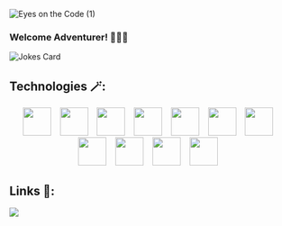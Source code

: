 ![Eyes on the Code (1)](https://github.com/Jafestro/Jafestro/assets/114564013/2bb6e671-0ef9-458c-a57b-0079ae32efe4)

### Welcome Adventurer! 🧙🏽‍♂️

![Jokes Card](https://readme-jokes.vercel.app/api)

Technologies 🪄:
--------------------------------------------------------------------------------------------------
<div align="center">
<img src="https://github.com/Jafestro/Jafestro/assets/114564013/632b069a-d810-4f97-a728-72db1b97f3ed" width="50" height="50"/>&nbsp;&nbsp;&nbsp;
<img src="https://github.com/Jafestro/Jafestro/assets/114564013/26147afe-4ffd-4f10-91bc-e5fea79800ce" width="50" height="50"/>&nbsp;&nbsp;&nbsp;
<img src="https://github.com/Jafestro/Jafestro/assets/114564013/bedd0403-b30a-4c60-88c4-e38447f425c1" width="50" height="50"/>&nbsp;&nbsp;&nbsp;
<img src="https://github.com/Jafestro/Jafestro/assets/114564013/818bf4c1-0ff2-4b36-b96e-b6cdf97aeeac" width="50" height="50"/>&nbsp;&nbsp;&nbsp;
<img src="https://github.com/Jafestro/Jafestro/assets/114564013/68d06d14-02d6-4894-839b-7d83669878f6" width="50" height="50"/>&nbsp;&nbsp;&nbsp;
<img src="https://github.com/Jafestro/Jafestro/assets/114564013/8f126473-8d2e-4d62-9bbb-6d9e4dc52c7f" width="50" height="50"/>&nbsp;&nbsp;&nbsp;
<img src="https://github.com/Jafestro/Jafestro/assets/114564013/bb373ed6-24dd-4e0e-b6c2-97846d9eee20" width="50" height="50"/>&nbsp;&nbsp;&nbsp;
<img src="https://github.com/Jafestro/Jafestro/assets/114564013/81abcf66-3909-4749-a06b-9228bdaa1dc7" width="50" height="50"/>&nbsp;&nbsp;&nbsp;
<img src="https://github.com/Jafestro/Jafestro/assets/114564013/e64915f6-84c8-459d-a942-d9a43330dddc" width="50" height="50"/>&nbsp;&nbsp;&nbsp;
<img src="https://github.com/Jafestro/Jafestro/assets/114564013/4e0a372f-6c8b-4297-8431-aa496ba427a8" width="50" height="50"/>&nbsp;&nbsp;&nbsp;
<img src="https://github.com/Jafestro/Jafestro/assets/114564013/7e40afdb-3bbb-46a4-8738-b23eeccc70da" width="50" height="50"/>&nbsp;&nbsp;&nbsp;
</div>

Links 🔗:
--------------------------------------------------------------------------------------------------------
<a href="https://www.linkedin.com/in/jafarjjj99/"><img src="https://github.com/Jafestro/Jafestro/assets/114564013/0b5ad394-72f7-4ebe-ad5e-661e9377c90c"/></a>
<!--
**Jafestro/Jafestro** is a ✨ _special_ ✨ repository because its `README.md` (this file) appears on your GitHub profile.

Here are some ideas to get you started:

- 🔭 I’m currently working on ...
- 🌱 I’m currently learning ...
- 👯 I’m looking to collaborate on ...
- 🤔 I’m looking for help with ...
- 💬 Ask me about ...
- 📫 How to reach me: ...
- 😄 Pronouns: ...
- ⚡ Fun fact: ...§
-->
